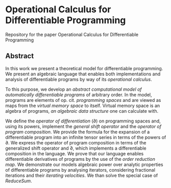 # Operational Calculus for Differentiable Programming
Repository for the paper Operational Calculus for Differentiable Programming

## Abstract

In this work we present a theoretical model for differentiable programming. We present an algebraic language that enables both implementations and analysis of differentiable programs by way of its _operational calculus_.

To this purpose, we develop an _abstract computational model of automatically differentiable programs_ of arbitrary order. In the model, programs are elements of op. cit. _programming spaces_ and are viewed as maps from the _virtual memory space_ to itself. Virtual memory space is an algebra of programs, _an algebraic data structure_ one can calculate with.
   
We define the _operator of differentiation_ (∂) on programming spaces and, using its powers, implement the _general shift operator_ and the _operator of program composition_.
We provide the formula for the expansion of a differentiable program into an infinite tensor series in terms of the powers of ∂. We express the operator of program composition in terms of the generalized shift operator and ∂, which implements a differentiable composition in the language. We prove that our language enables differentiable derivatives of programs by the use of the _order reduction map_. We demonstrate our models algebraic power over analytic properties of differentiable programs by analysing iterators, considering fractional iterations and their _iterating velocities_. We than solve the special case of _ReduceSum_.
